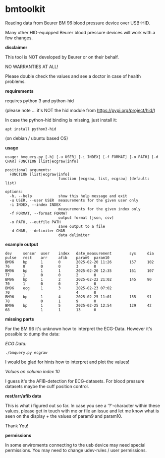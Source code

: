 # bmtoolkit

Reading data from Beurer BM 96 blood pressure device over USB-HID.

Many other HID-equipped Beurer blood pressure devices will work with a few changes.

**disclaimer**

This tool is NOT developed by Beurer or on their behalf. 

NO WARRANTIES AT ALL!

Please double check the values and see a doctor in case of health problems.

**requirements**

requires python 3 and python-hid

(please note ... it's NOT the hid module from https://pypi.org/project/hid/)

In case the python-hid binding is missing, just install it:

```
apt install python3-hid
```
(on debian / ubuntu based OS)

**usage**

```
usage: bmquery.py [-h] [-u USER] [-i INDEX] [-f FORMAT] [-o PATH] [-d CHAR] FUNCTION [list|ecgraw|info]

positional arguments:
  FUNCTION [list|ecgraw|info]
                        function [ecgraw, list, ecgraw] (default: list)

options:
  -h, --help            show this help message and exit
  -u USER, --user USER  measurements for the given user only
  -i INDEX, --index INDEX
                        measurements for the given index only
  -f FORMAT, --format FORMAT
                        output format [json, csv]
  -o PATH, --outfile PATH
                        save output to a file
  -d CHAR, --delimiter CHAR
                        data delimiter
```

**example output**
```
dev     sensor  user    index   date_measurement        sys     dia     pulse   rest    arr     afib    param9  param10
BM96    bp      1       0       2025-02-20 11:26        157     102     76      0       0       0       3       0
BM96    bp      1       1       2025-02-20 12:35        161     107     77      1       0       0       2       0
BM96    bp      1       2       2025-02-22 21:02        145     90      70      1       0       0       2       0
BM96    ecg     1       3       2025-02-23 07:02                        70                              4       0
BM96    bp      1       4       2025-02-25 11:01        155     91      78              0       1       9       0
BM96    bp      1       5       2025-02-25 12:54        129     42      68              1       1       13      0
```

**missing parts**

For the BM 96 it's unknown how to interpret the ECG-Data. However it's possible to dump the data:

*ECG Data:*

```
./bmquery.py ecgraw
```
I would be glad for hints how to interpret and plot the values!

*Values on column index 10*

I guess it's the AFlB-detection for ECG-datasets. For blood pressure datasets maybe the cuff position control.

**rest/arr/afib data**

This is what i figured out so far. In case you see a '?'-character within these values, please get in touch with me or file an issue and let me know what is seen on the display + the values of param9 and param10.

Thank You!

**permissions**

In some enviroments connecting to the usb device may need special permissions. You may need to change udev-rules / user permissions.
